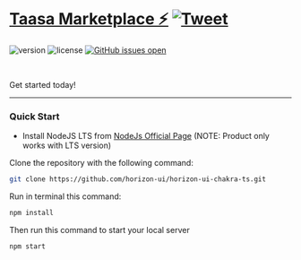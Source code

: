 # [Taasa Marketplace ⚡️](https://marketplace.taasa.app) [![Tweet](https://img.shields.io/twitter/url/http/shields.io.svg?style=social&logo=twitter)](https://twitter.com/intent/tweet?url=https://taasa.app/&text=Sign%20Up%20on%20Taasa%20App%20today%20and%20get%20peace%20of%20mind%%21)

![version](https://img.shields.io/badge/version-1.0.0-blue.svg)
![license](https://img.shields.io/badge/license-MIT-blue.svg)
[![GitHub issues open](https://img.shields.io/github/issues/horizon-ui/horizon-ui-chakra-ts.svg?maxAge=2592000)](https://github.com/horizon-ui/horizon-ui-chakra-ts/issues?q=is%3Aopen+is%3Aissue)

<p>&nbsp;</p>


Get started today!

---

### Quick Start

- Install NodeJS LTS from
  [NodeJs Official Page](https://nodejs.org/en/?ref=horizon-documentation)
  (NOTE: Product only works with LTS version)

Clone the repository with the following command:

```bash
git clone https://github.com/horizon-ui/horizon-ui-chakra-ts.git
```

Run in terminal this command:

```bash
npm install
```

Then run this command to start your local server

```bash
npm start
```
